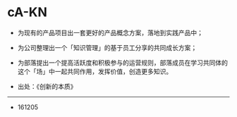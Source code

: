 # cA-KN

- 为现有的产品项目出一套更好的产品概念方案，落地到实践产品中；
- 为公司整理出一个「知识管理」的基于员工分享的共同成长方案；
- 为部落提出一个提高活跃度和积极参与的运营规则，部落成员在学习共同体的这个「场」中一起共同作用，发挥价值，创造更多知识。

- 出处：《创新的本质》

---

- 161205